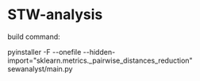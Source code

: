 # STW-analysis

build command: 

pyinstaller -F --onefile --hidden-import="sklearn.metrics._pairwise_distances_reduction" sewanalyst/main.py